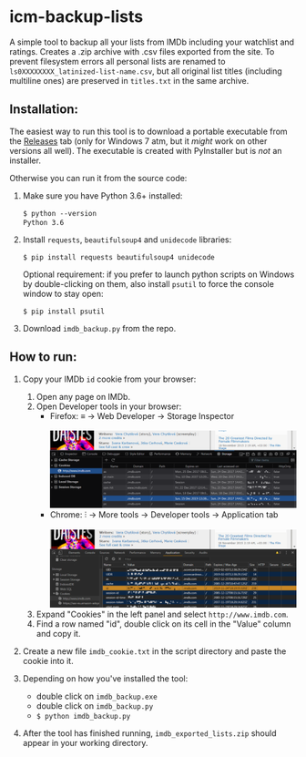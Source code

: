 # icm-backup-lists

A simple tool to backup all your lists from IMDb including your watchlist and ratings. Creates a .zip archive with .csv files exported from the site. To prevent filesystem errors all personal lists are renamed to `ls0XXXXXXXX_latinized-list-name.csv`, but all original list titles (including multiline ones) are preserved in `titles.txt` in the same archive.

## Installation:

The easiest way to run this tool is to download a portable executable from the [Releases](https://github.com/monk-time/imdb-backup-lists/releases) tab (only for Windows 7 atm, but it *might* work on other versions all well). The executable is created with PyInstaller but is *not* an installer. 

Otherwise you can run it from the source code:

1. Make sure you have Python 3.6+ installed:

   ```console
   $ python --version
   Python 3.6
   ```

2. Install `requests`, `beautifulsoup4` and `unidecode` libraries:

   ```console
   $ pip install requests beautifulsoup4 unidecode
   ```

   Optional requirement: if you prefer to launch python scripts on Windows by double-clicking on them, also install `psutil` to force the console window to stay open:

   ```console
   $ pip install psutil
   ```
   
3. Download `imdb_backup.py` from the repo.
   
## How to run:

1. Copy your IMDb `id` cookie from your browser:
   1. Open any page on IMDb.
   2. Open Developer tools in your browser:
      - Firefox: ≡ → Web Developer → Storage Inspector<br><br>
        ![Firefox](images/firefox.png)
      - Chrome: ⫶ → More tools → Developer tools → Application tab<br><br>
        ![Chrome](images/chrome.png)
   3. Expand "Cookies" in the left panel and select `http://www.imdb.com`.
   3. Find a row named "id", double click on its cell in the "Value" column and copy it.  
   
2. Create a new file `imdb_cookie.txt` in the script directory and paste the cookie into it. 

3. Depending on how you've installed the tool:
   - double click on `imdb_backup.exe` 
   - double click on `imdb_backup.py` 
   - `$ python imdb_backup.py`

4. After the tool has finished running, `imdb_exported_lists.zip` should appear in your working directory.